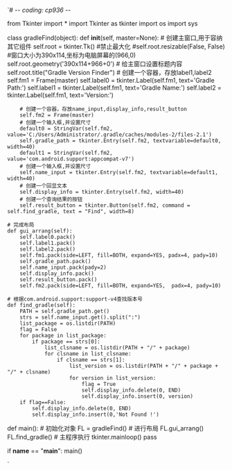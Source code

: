 `# -*- coding: cp936 -*-

from Tkinter import *
import Tkinter as tkinter
import os
import sys

class gradleFind(object):
    def __init__(self, master=None):
        # 创建主窗口,用于容纳其它组件
        self.root = tkinter.Tk()
        #禁止最大化
        #self.root.resizable(False, False)
        #窗口大小为390x114,坐标为电脑屏幕的(966,0)
        self.root.geometry('390x114+966+0')
        # 给主窗口设置标题内容
        self.root.title("Gradle Version Finder")
        # 创建一个容器，存放label1,label2
        self.fm1 = Frame(master)
        self.label0 = tkinter.Label(self.fm1, text='Gradle Path:')
        self.label1 = tkinter.Label(self.fm1, text='Gradle Name:')
        self.label2 = tkinter.Label(self.fm1, text='Version:')

        # 创建一个容器，存放name_input,display_info,result_button
        self.fm2 = Frame(master)
        # 创建一个输入框,并设置尺寸
        default0 = StringVar(self.fm2, value='C:/Users/Administrator/.gradle/caches/modules-2/files-2.1')
        self.gradle_path = tkinter.Entry(self.fm2, textvariable=default0, width=40)
        default1 = StringVar(self.fm2, value='com.android.support:appcompat-v7')
        # 创建一个输入框,并设置尺寸
        self.name_input = tkinter.Entry(self.fm2, textvariable=default1, width=40)
        # 创建一个回显文本
        self.display_info = tkinter.Entry(self.fm2, width=40)
        # 创建一个查询结果的按钮
        self.result_button = tkinter.Button(self.fm2, command = self.find_gradle, text = "Find", width=8)

    # 完成布局
    def gui_arrang(self):
        self.label0.pack()
        self.label1.pack()
        self.label2.pack()
        self.fm1.pack(side=LEFT, fill=BOTH, expand=YES, padx=4, pady=10)
        self.gradle_path.pack()
        self.name_input.pack(pady=2)
        self.display_info.pack()
        self.result_button.pack()
        self.fm2.pack(side=LEFT, fill=BOTH, expand=YES,  padx=4, pady=10)

    # 根据com.android.support:support-v4查找版本号
    def find_gradle(self):
        PATH = self.gradle_path.get()
        strs = self.name_input.get().split(":")
        list_package = os.listdir(PATH)
        flag = False
        for package in list_package:
            if package == strs[0]:
                list_clsname = os.listdir(PATH + "/" + package)
                for clsname in list_clsname:
                    if clsname == strs[1]:
                        list_version = os.listdir(PATH + "/" + package + "/" + clsname)
                        for version in list_version:
                            flag = True
                            self.display_info.delete(0, END)
                            self.display_info.insert(0, version)
        if flag==False:
            self.display_info.delete(0, END)
            self.display_info.insert(0,'Not Found !')


def main():
    # 初始化对象
    FL = gradleFind()
    # 进行布局
    FL.gui_arrang()
    FL.find_gradle()
    # 主程序执行
    tkinter.mainloop()
    pass


if __name__ == "__main__":
    main()

`

